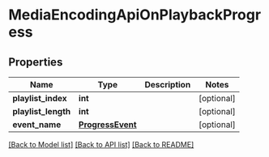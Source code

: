 # MediaEncodingApiOnPlaybackProgress

## Properties
Name | Type | Description | Notes
------------ | ------------- | ------------- | -------------
**playlist_index** | **int** |  | [optional] 
**playlist_length** | **int** |  | [optional] 
**event_name** | [**ProgressEvent**](ProgressEvent.md) |  | [optional] 

[[Back to Model list]](../README.md#documentation-for-models) [[Back to API list]](../README.md#documentation-for-api-endpoints) [[Back to README]](../README.md)

